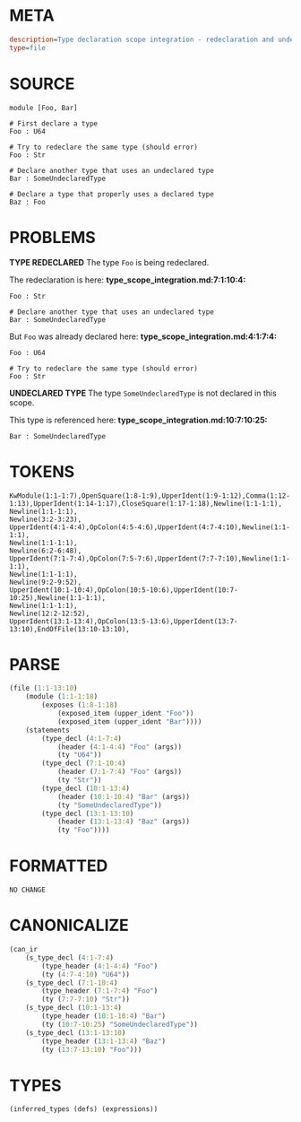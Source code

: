 # META
~~~ini
description=Type declaration scope integration - redeclaration and undeclared type errors
type=file
~~~
# SOURCE
~~~roc
module [Foo, Bar]

# First declare a type
Foo : U64

# Try to redeclare the same type (should error)
Foo : Str

# Declare another type that uses an undeclared type
Bar : SomeUndeclaredType

# Declare a type that properly uses a declared type
Baz : Foo
~~~
# PROBLEMS
**TYPE REDECLARED**
The type ``Foo`` is being redeclared.

The redeclaration is here:
**type_scope_integration.md:7:1:10:4:**
```roc
Foo : Str

# Declare another type that uses an undeclared type
Bar : SomeUndeclaredType
```

But ``Foo`` was already declared here:
**type_scope_integration.md:4:1:7:4:**
```roc
Foo : U64

# Try to redeclare the same type (should error)
Foo : Str
```


**UNDECLARED TYPE**
The type ``SomeUndeclaredType`` is not declared in this scope.

This type is referenced here:
**type_scope_integration.md:10:7:10:25:**
```roc
Bar : SomeUndeclaredType
```


# TOKENS
~~~zig
KwModule(1:1-1:7),OpenSquare(1:8-1:9),UpperIdent(1:9-1:12),Comma(1:12-1:13),UpperIdent(1:14-1:17),CloseSquare(1:17-1:18),Newline(1:1-1:1),
Newline(1:1-1:1),
Newline(3:2-3:23),
UpperIdent(4:1-4:4),OpColon(4:5-4:6),UpperIdent(4:7-4:10),Newline(1:1-1:1),
Newline(1:1-1:1),
Newline(6:2-6:48),
UpperIdent(7:1-7:4),OpColon(7:5-7:6),UpperIdent(7:7-7:10),Newline(1:1-1:1),
Newline(1:1-1:1),
Newline(9:2-9:52),
UpperIdent(10:1-10:4),OpColon(10:5-10:6),UpperIdent(10:7-10:25),Newline(1:1-1:1),
Newline(1:1-1:1),
Newline(12:2-12:52),
UpperIdent(13:1-13:4),OpColon(13:5-13:6),UpperIdent(13:7-13:10),EndOfFile(13:10-13:10),
~~~
# PARSE
~~~clojure
(file (1:1-13:10)
	(module (1:1-1:18)
		(exposes (1:8-1:18)
			(exposed_item (upper_ident "Foo"))
			(exposed_item (upper_ident "Bar"))))
	(statements
		(type_decl (4:1-7:4)
			(header (4:1-4:4) "Foo" (args))
			(ty "U64"))
		(type_decl (7:1-10:4)
			(header (7:1-7:4) "Foo" (args))
			(ty "Str"))
		(type_decl (10:1-13:4)
			(header (10:1-10:4) "Bar" (args))
			(ty "SomeUndeclaredType"))
		(type_decl (13:1-13:10)
			(header (13:1-13:4) "Baz" (args))
			(ty "Foo"))))
~~~
# FORMATTED
~~~roc
NO CHANGE
~~~
# CANONICALIZE
~~~clojure
(can_ir
	(s_type_decl (4:1-7:4)
		(type_header (4:1-4:4) "Foo")
		(ty (4:7-4:10) "U64"))
	(s_type_decl (7:1-10:4)
		(type_header (7:1-7:4) "Foo")
		(ty (7:7-7:10) "Str"))
	(s_type_decl (10:1-13:4)
		(type_header (10:1-10:4) "Bar")
		(ty (10:7-10:25) "SomeUndeclaredType"))
	(s_type_decl (13:1-13:10)
		(type_header (13:1-13:4) "Baz")
		(ty (13:7-13:10) "Foo")))
~~~
# TYPES
~~~clojure
(inferred_types (defs) (expressions))
~~~